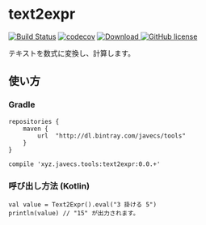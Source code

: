 # text2expr

[![Build Status](https://travis-ci.org/javecs/text2expr.svg?branch=master)](https://travis-ci.org/javecs/text2expr) 
[![codecov](https://codecov.io/gh/javecs/text2expr/branch/master/graph/badge.svg)](https://codecov.io/gh/javecs/text2expr) 
[![Download](https://api.bintray.com/packages/javecs/tools/text2expr/images/download.svg) ](https://bintray.com/javecs/tools/text2expr/_latestVersion)
[![GitHub license](https://img.shields.io/github/license/mashape/apistatus.svg)](https://github.com/javecs/text2expr/blob/master/LICENSE)

テキストを数式に変換し、計算します。

## 使い方

### Gradle

  ```
  repositories {
      maven {
          url  "http://dl.bintray.com/javecs/tools" 
      }
  }

  compile 'xyz.javecs.tools:text2expr:0.0.+'
  ```

### 呼び出し方法 (Kotlin)

  ```
  val value = Text2Expr().eval("3 掛ける 5")
  println(value) // "15" が出力されます。
  ```
  
